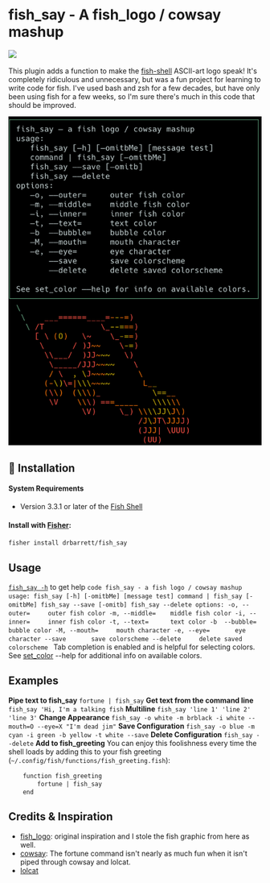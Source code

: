 # fish_say - A fish_logo / cowsay mashup

[![](https://img.shields.io/badge/license-MIT-blue.svg)](https://www.tldrlegal.com/l/mit)

This plugin adds a function to make the [fish-shell](http://fish.sh) ASCII-art logo speak! It's completely ridiculous and unnecessary, but was a fun project for learning to write code for fish. I've used bash and zsh for a few decades, but have only been using fish for a few weeks, so I'm sure there's much in this code that should be improved.

![fish_say screenshot](assets/fish_say_help.png)

##  💾 Installation
#### System Requirements
- Version 3.3.1 or later of the [Fish Shell](https://fishshell.com)

#### Install with [Fisher](https://github.com/jorgebucaran/fisher):
```console
fisher install drbarrett/fish_say
```

## Usage
[`fish_say -h`](assets/fish_say_help.png) to get help
    ```code
    fish_say - a fish logo / cowsay mashup
    usage:
       fish_say [-h] [-omitbMe] [message test]
       command | fish_say [-omitbMe]
       fish_say --save [-omitb]
       fish_say --delete
    options:
       -o, --outer=     outer fish color
       -m, --middle=    middle fish color
       -i, --inner=     inner fish color
       -t, --text=      text color
       -b  --bubble=    bubble color
       -M, --mouth=     mouth character
       -e, --eye=       eye character
           --save       save colorscheme
           --delete     delete saved colorscheme
    ```
Tab completion is enabled and is helpful for selecting colors. See [set_color](https://fishshell.com/docs/current/cmds/set_color.html) --help for additional info on available colors.


## Examples
**Pipe text to fish_say**
`fortune | fish_say`
**Get text from the command line**
`fish_say 'Hi, I'm a talking fish`
**Multiline**
`fish_say 'line 1' 'line 2' 'line 3'`
**Change Appearance**
`fish_say -o white -m brblack -i white --mouth=O --eye=X "I'm dead jim"`
**Save Configuration**
`fish_say -o blue -m cyan -i green -b yellow -t white --save`
**Delete Configuration**
`fish_say --delete`
**Add to fish_greeting**
You can enjoy this foolishness every time the shell loads by adding this to your fish greeting (`~/.config/fish/functions/fish_greeting.fish`):

```console
    function fish_greeting
        fortune | fish_say
    end
```

## Credits & Inspiration
- [fish_logo](https://github.com/laughedelic/fish_logo): original inspiration and I stole the fish graphic from here as well.
- [cowsay](https://github.com/tnalpgge/rank-amateur-cowsay): The fortune command isn't nearly as much fun when it isn't piped through cowsay and lolcat.
- [lolcat](https://github.com/busyloop/lolcat)
